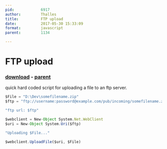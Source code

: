 ```yaml
---
pid:            6917
author:         Thalles
title:          FTP upload
date:           2017-05-30 15:33:09
format:         javascript
parent:         1134

---
```


# FTP upload

### [download](Scripts\6917.js) - [parent](Scripts\1134.md)

quick hard coded script for uploading a file to an ftp server.

```javascript
$File = "D:\Dev\somefilename.zip"
$ftp = "ftp://username:password@example.com/pub/incoming/somefilename.zip"

"ftp url: $ftp"

$webclient = New-Object System.Net.WebClient
$uri = New-Object System.Uri($ftp)

"Uploading $File..."

$webclient.UploadFile($uri, $File)
```
